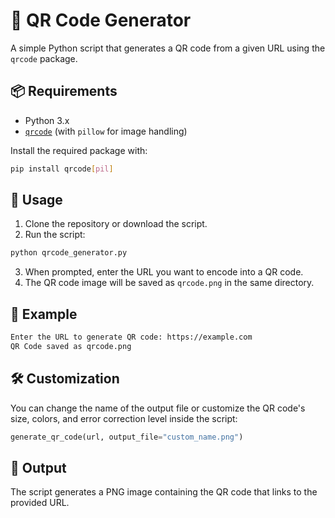 # 📜 QR Code Generator

A simple Python script that generates a QR code from a given URL using the `qrcode` package.

## 📦 Requirements

* Python 3.x
* [`qrcode`](https://pypi.org/project/qrcode/) (with `pillow` for image handling)

Install the required package with:

```bash
pip install qrcode[pil]
```

## 🚀 Usage

1. Clone the repository or download the script.
2. Run the script:

```bash
python qrcode_generator.py
```

3. When prompted, enter the URL you want to encode into a QR code.
4. The QR code image will be saved as `qrcode.png` in the same directory.

## 🧠 Example

```bash
Enter the URL to generate QR code: https://example.com
QR Code saved as qrcode.png
```

## 🛠️ Customization

You can change the name of the output file or customize the QR code's size, colors, and error correction level inside the script:

```python
generate_qr_code(url, output_file="custom_name.png")
```

## 📂 Output

The script generates a PNG image containing the QR code that links to the provided URL.
